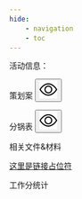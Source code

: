 ```yaml
---
hide:
    - navigation
    - toc
---
```


<link rel="stylesheet" type="text/css" href="../stylesheets/main.css">
<div class = "main-adaptive-block" style = "backgruond-image: url('/assets/bg/qiu.png')">
    <div class = "text-token"> 活动信息：</div>
    <p></p>
</div>
<div class = "main-adaptive-block" style = "background-image: url('/assets/bg/qiu.png')">
    <div class = "text-token"> 策划案 <button class = "button-show" id = "planButton"><img src = "/assets/icon/eye.svg" alt = "icon" id = "pBon"><img src = "/assets/icon/eye-slash.svg" alt = "icon" id = "pBoff" style = "display:none;"></button></div>
    <script src = "/assets/js/hideContentButton.js"></script>
    <script>
        toggleVisibility("plan", "planButton", "pBon", "pBoff");
    </script>
    <p><!-- 在这里嵌入在线工作表 --><iframe src="https://www.kdocs.cn/l/ciDycMTdcc6l?from=docs" width = 100% height ="1200px" frameborder="0" id = "plan" style = "display:none;"></iframe></p>
</div>
<div class = "main-adaptive-block" style = "background-image: url('/assets/bg/qiu.png')">
    <div class = "text-token"> 分锅表 <button class = "button-show" id = "taskButton"><img src = "/assets/icon/eye.svg" alt = "icon" id = "tBon"><img src = "/assets/icon/eye-slash.svg" alt = "icon" id = "tBoff" style = "display:none;"></button></div>
    <script src = "/assets/js/hideContentButton.js"></script>
    <script>
        toggleVisibility("task", "taskButton", "tBon", "tBoff");
    </script>
    <p><!-- 在这里嵌入在线工作表 --><iframe src="https://www.kdocs.cn/l/ciDycMTdcc6l?from=docs" width = 100% height ="1200px" frameborder="0" id = "task" style = "display:none;"></iframe></p>
</div>

<div class = "main-adaptive-block" style = "backgruond-image: url('/assets/bg/qiu.png')">
    <div class = "text-token"> 相关文件&材料</div>
    <p><a href>这里是链接占位符</a></p>
</div>

<div class = "main-adaptive-block" style = "backgruond-image: url('/assets/bg/qiu.png')">
    <div class = "text-token"> 工作分统计</div>
</div>
